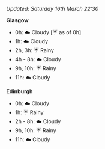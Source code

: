 *Updated: Saturday 16th March 22:30*

**Glasgow**

* 0h: :cloud: Cloudy [:umbrella: as of 0h]
* 1h: :cloud: Cloudy
* 2h, 3h: :umbrella: Rainy
* 4h - 8h: :cloud: Cloudy
* 9h, 10h: :umbrella: Rainy
* 11h: :cloud: Cloudy

**Edinburgh**

* 0h: :cloud: Cloudy
* 1h: :umbrella: Rainy
* 2h - 8h: :cloud: Cloudy
* 9h, 10h: :umbrella: Rainy
* 11h: :cloud: Cloudy
